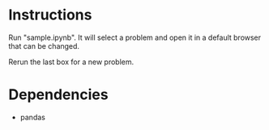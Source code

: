 # Instructions

Run "sample.ipynb". It will select a problem and open it in a default browser that can be changed.

Rerun the last box for a new problem.


# Dependencies 

* pandas
